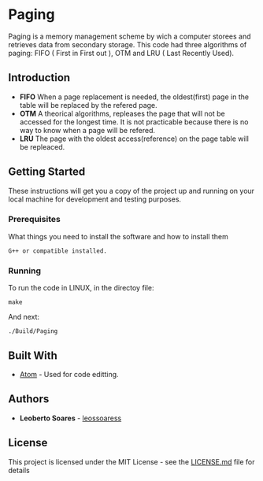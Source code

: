 # Paging

Paging is a memory management scheme by wich a computer storees and retrieves data from secondary storage. This code had three algorithms of paging: FIFO ( First in First out ), OTM and LRU ( Last Recently Used).

## Introduction

* **FIFO** When a page replacement is needed, the oldest(first) page in the table will be replaced by the refered page.
* **OTM** A theorical algorithms, repleases the page that will not be accessed for the longest time. It is not practicable because there is no way to know when a page will be refered.
* **LRU** The page with the oldest access(reference) on the page table will be repleaced.

## Getting Started

These instructions will get you a copy of the project up and running on your local machine for development and testing purposes.

### Prerequisites

What things you need to install the software and how to install them

```
G++ or compatible installed.
```

### Running

To run the code in LINUX, in the directoy file:

```
make
```

And next:

```
./Build/Paging
```

## Built With

* [Atom](https://atom.io/) - Used for code editting.

## Authors

* **Leoberto Soares** - [leossoaress](https://github.com/leossoaress)

## License

This project is licensed under the MIT License - see the [LICENSE.md](LICENSE.md) file for details

